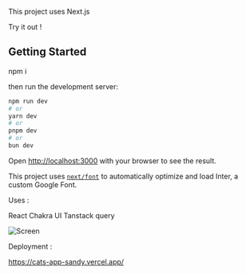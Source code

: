 This project uses Next.js 

Try it out !

## Getting Started

npm i

then run the development server:

```bash
npm run dev
# or
yarn dev
# or
pnpm dev
# or
bun dev
```

Open [http://localhost:3000](http://localhost:3000) with your browser to see the result.

This project uses [`next/font`](https://nextjs.org/docs/basic-features/font-optimization) to automatically optimize and load Inter, a custom Google Font.

Uses :

React
Chakra UI
Tanstack query

![Screen](/screenshot/catsapp.png)

Deployment : 

https://cats-app-sandy.vercel.app/
